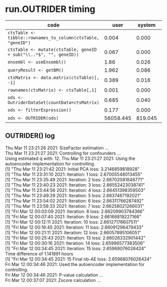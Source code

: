 # run.OUTRIDER timing

| code | user | system | elapsed |
| ---- | ---- | ------ | ------- |
|```ctsTable <- tibble::rownames_to_column(ctsTable, "geneID")```         |0.004| 0.000| 0.005|
|```ctsTable <- mutate(ctsTable, geneID = sub("\\..*$", "", geneID))```   |0.067| 0.000| 0.067|
|```ensembl <- useEnsembl()```|  1.86 |  0.026 | 48.025 |
|```queryResult <- getBM()``` | 1.962  | 0.086 | 58.715 |
|```ctsMatrix <- data.matrix(ctsTable)[, -1]```| 0.389 | 0.016 | 0.406 |
|```rownames(ctsMatrix) <- ctsTable[,1]```| 0.001 | 0.000 | 0.001 |
|```ods <- OutriderDataSet(countData=ctsMatrix)```| 0.685 | 0.040 | 0.812 |
|```ods <- filterExpression()```| 0.177 | 0.000 | 0.177 |
|```ods <- OUTRIDER(ods)```| 56058.445 |  819.045 | 4541.116 |

## OUTRIDER() log
Thu Mar 11 23:21:26 2021: SizeFactor estimation ...  
Thu Mar 11 23:21:27 2021: Controlling for confounders ...  
Using estimated q with: 12. 
Thu Mar 11 23:21:27 2021: Using the autoencoder implementation for controlling.  
[1] "Thu Mar 11 23:21:42 2021: Initial PCA loss: 3.2146859818928"  
[1] "Thu Mar 11 23:31:10 2021: Iteration: 1 loss: 2.67005548013455"  
[1] "Thu Mar 11 23:35:49 2021: Iteration: 2 loss: 2.66702081848771"  
[1] "Thu Mar 11 23:40:23 2021: Iteration: 3 loss: 2.66552423038741"  
[1] "Thu Mar 11 23:44:56 2021: Iteration: 4 loss: 2.66451398359503"  
[1] "Thu Mar 11 23:49:29 2021: Iteration: 5 loss: 2.6637467192021"  
[1] "Thu Mar 11 23:54:02 2021: Iteration: 6 loss: 2.66311766287492"  
[1] "Thu Mar 11 23:58:33 2021: Iteration: 7 loss: 2.66258021266031"  
[1] "Fri Mar 12 00:03:09 2021: Iteration: 8 loss: 2.66209903784366"  
[1] "Fri Mar 12 00:07:40 2021: Iteration: 9 loss: 2.66166819227166"  
[1] "Fri Mar 12 00:12:11 2021: Iteration: 10 loss: 2.66127176607511"  
[1] "Fri Mar 12 00:16:45 2021: Iteration: 11 loss: 2.66091296479433"  
[1] "Fri Mar 12 00:21:11 2021: Iteration: 12 loss: 2.66057895106051"  
[1] "Fri Mar 12 00:25:43 2021: Iteration: 13 loss: 2.66026332901442"  
[1] "Fri Mar 12 00:30:16 2021: Iteration: 14 loss: 2.65996577383506"  
[1] "Fri Mar 12 00:34:45 2021: Iteration: 15 loss: 2.65968076026424"  
Time difference of 1.141891 hours  
[1] "Fri Mar 12 00:34:45 2021: 15 Final nb-AE loss: 2.65968076026424"  
Fri Mar 12 00:34:46 2021: Used the autoencoder implementation for controlling.  
Fri Mar 12 00:34:46 2021: P-value calculation ...  
Fri Mar 12 00:37:07 2021: Zscore calculation ...  
